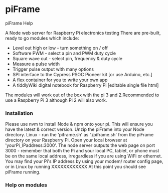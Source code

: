 # piFrame
piFrame Help<br>
<p>A Node web server for Raspberry Pi electronics testing
There are pre-built, ready to go modules which include:
<ul>
  <li> Level out high or low - turn something on / off </li>
  <li> Software PWM - select a pin and PWM duty cycle </li>
  <li> Square wave out - select pin, frequency & duty cycle</li>
  <li> Measure a pulse width</li>
  <li> Trigger pulse output with many options</li>
  <li> SPI interface to the Cypress PSOC Pioneer kit [or use Arduino, etc.]</li>
  <li> A flex container for you to write your own app</li> 
  <li> A tiddlyWiki digital notebook for Raspberry Pi [editable single file html] </li>
</ul>
The modules will work out of the box with the pi 3 and 2.Recommended to use a Raspberry Pi 3 although Pi 2 will also work. 
<h3>Installation</h3>
Please use nvm to install Node & npm onto your pi. This will ensure you have the latest & correct version.
Unzip the piFrame into your Node directory.
Linux - run the 'piframe.sh' as './piframe.sh' from the piFrame directory on your Raspberry Pi. Open your local browser at 'yourPi_IPaddress:3000'. The node server outputs the web page on port 3000 - remember that both the Pi and your local PC, tablet, or phone must be on the same local address, irregardless if you are using WiFi or ethernet.
You may find your Pi's IP address by using your modem/ router config page, or in Linux by running XXXXXXXXXXXX
At this point you should see piFrame running. 

<h3>Help on modules</h3>





</p>
